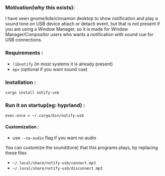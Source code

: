 ### Motivation(why this exists):

I have seen gnome/kde/cinnamon desktop to show notification and play a sound tone on USB device attach or detach event, but that is not present if you are using a Window Manager, so it is made for Window Manager/Compositor users who wants a notification with sound cue for USB connections.

### Requirements :
- `libnotify` (in most systems it is already present)
- `mpv` (optional if you want sound cue)

### Installation :

```
cargo install notify-usb
```

### Run it on startup(eg: hyprland) :

```
exec-once = ~/.cargo/bin/notify-usb
```

#### Customization :
- use `--no-audio` flag if you want no audio

You can customize the sound(tone) that this programs plays, by replacing these files

- `~/.local/share/notify-usb/connect.mp3`
- `~/.local/share/notify-usb/disconnect.mp3`
